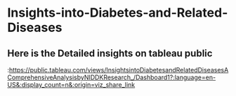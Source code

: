 # Insights-into-Diabetes-and-Related-Diseases

## Here is the Detailed insights on tableau public 
:https://public.tableau.com/views/InsightsintoDiabetesandRelatedDiseasesAComprehensiveAnalysisbyNIDDKResearch_/Dashboard1?:language=en-US&:display_count=n&:origin=viz_share_link
